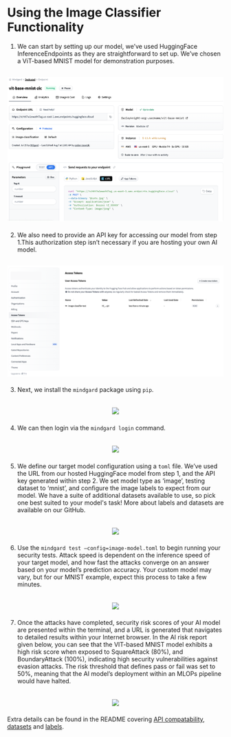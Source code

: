 # Using the Image Classifier Functionality
1. We can start by setting up our model, we’ve used HuggingFace InferenceEndpoints as they are straightforward to set up. We’ve chosen a ViT-based MNIST model for demonstration purposes.

<h2 align="center">
  <img src="https://github.com/Mindgard/public-resources/blob/main/cliimagemodels/hf.png?raw=true"/>
</h2>

2. We also need to provide an API key for accessing our model from step 1.This authorization step isn’t necessary if you are hosting your own AI model.

<h2 align="center">
  <img src="https://github.com/Mindgard/public-resources/blob/main/cliimagemodels/ats.png?raw=true"/>
</h2>

3. Next, we install the `mindgard` package using `pip`.

<h2 align="center">
  <img src="https://github.com/Mindgard/public-resources/blob/main/cliimagemodels/pipinstallmindgard.gif?raw=true"/>
</h2>

4. We can then login via the `mindgard login` command.

<h2 align="center">
  <img src="https://github.com/Mindgard/public-resources/blob/main/cliimagemodels/login.gif?raw=true"/>
</h2>

5. We define our target model configuration using a `toml` file. We’ve used the URL from our hosted HuggingFace model from step 1, and the API key generated within step 2. We set model type as ‘image’, testing dataset to ‘mnist’, and configure the image labels to expect from our model. We have a suite of additional datasets available to use, so pick one best suited to your model's task! More about labels and datasets are available on our GitHub.

<h2 align="center">
  <img src="https://github.com/Mindgard/public-resources/blob/main/cliimagemodels/config.gif?raw=true"/>
</h2>

6. Use the `mindgard test –config=image-model.toml` to begin running your security tests. Attack speed is dependent on the inference speed of your target model, and how fast the attacks converge on an answer based on your model’s prediction accuracy. Your custom model may vary, but for our MNIST example, expect this process to take a few minutes.

<h2 align="center">
  <img src="https://github.com/Mindgard/public-resources/blob/main/cliimagemodels/test.gif?raw=true"/>
</h2>

7. Once the attacks have completed, security risk scores of your AI model are presented within the terminal, and a URL is generated that navigates to detailed results within your Internet browser. In the AI risk report given below, you can see that the VIT-based MNIST model exhibits a high risk score when exposed to SquareAttack (80%), and BoundaryAttack (100%), indicating high security vulnerabilities against evasion attacks. The risk threshold that defines pass or fail was set to 50%, meaning that the AI model’s deployment within an MLOPs pipeline would have halted.

<h2 align="center">
  <img src="https://github.com/Mindgard/public-resources/blob/main/cliimagemodels/results.gif?raw=true"/>
</h2>

Extra details can be found in the README covering [API compatability](https://github.com/Mindgard/cli/blob/main/README.md#image-classifier-api), [datasets](https://github.com/Mindgard/cli/blob/main/README.md#datasets) and [labels](https://github.com/Mindgard/cli/blob/main/README.md#labels).